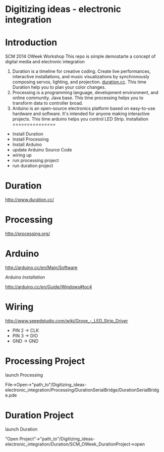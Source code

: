 Digitizing ideas - electronic integration
===============

Introduction
===============
SCM 2014 OWeek Workshop
This repo is simple demostarte a concept of digital media and electronic integration 

1. Duration is a timeline for creative coding. Create live performances, interactive installations, and music visualizations by synchronously composing servos, lighting, and projection. [duration.cc](http://www.duration.cc/). This time Duration help you to plan your color changes.
2. Processing is a programming language, development environment, and online community. Java base. This time processing helps you to transform data to controller broad.
3. Arduino is an open-source electronics platform based on easy-to-use hardware and software. It's intended for anyone making interactive projects. This time arduino helps you control LED Strip.
Installation
===============
* Install Duration
* Install Processing
* Install Arduino
* update Arduino Source Code
* wiring up
* run processing project
* run duration project

Duration 
===============
http://www.duration.cc/

Processing 
===============
http://processing.org/

Arduino 
===============
http://arduino.cc/en/Main/Software

*Arduino Installation*

http://arduino.cc/en/Guide/Windows#toc4

Wiring 
===============
http://www.seeedstudio.com/wiki/Grove_-_LED_Strip_Driver

- PIN 2 -> CLK
- PIN 3 -> DIO
- GND -> GND

Processing Project 
===============

launch Processing

File->Open->"path_to"/Digitizing_ideas-electronic_integration/Processing/DurationSerialBridge/DurationSerialBridge.pde


Duration Project 
===============

launch Duration

"Open Project"->"path_to"/Digitizing_ideas-electronic_integration/Duration/SCM_OWeek_DurationProject->open
